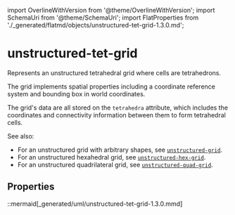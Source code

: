 import OverlineWithVersion from '@theme/OverlineWithVersion';
import SchemaUri from '@theme/SchemaUri';
import FlatProperties from './_generated/flatmd/objects/unstructured-tet-grid-1.3.0.md';

<OverlineWithVersion title="Geoscience Objects" version="1.3.0" badge="supported" />

# unstructured-tet-grid

<SchemaUri uri="schema/objects/unstructured-tet-grid/1.3.0/unstructured-tet-grid.schema.json" />

Represents an unstructured tetrahedral grid where cells are tetrahedrons.

The grid implements spatial properties including a coordinate reference system and bounding box in world coordinates.

The grid's data are all stored on the `tetrahedra` attribute, which includes the coordinates and connectivity information between them to form tetrahedral cells.

See also:

- For an unstructured grid with arbitrary shapes, see [`unstructured-grid`](unstructured-grid.md).
- For an unstructured hexahedral grid, see [`unstructured-hex-grid`](unstructured-hex-grid.md).
- For an unstructured quadrilateral grid, see [`unstructured-quad-grid`](unstructured-quad-grid.md).

## Properties

<FlatProperties />

::mermaid[_generated/uml/unstructured-tet-grid-1.3.0.mmd]
